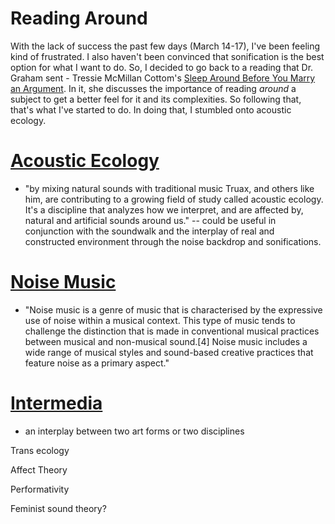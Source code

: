 # Reading Around

With the lack of success the past few days (March 14-17), I've been feeling kind of frustrated. I also haven't been convinced that sonification is the best option for what I want to do. So, I decided to go back to a reading that Dr. Graham sent - Tressie McMillan Cottom's [Sleep Around Before You Marry an Argument](https://tressie.substack.com/p/sleep-around-before-you-marry-an). In it, she discusses the importance of reading *around* a subject to get a better feel for it and its complexities. So following that, that's what I've started to do. In doing that, I stumbled onto acoustic ecology.

# [Acoustic Ecology](https://web.archive.org/web/20060623010253/http://www.canadiangeographic.ca/magazine/jf06/indepth/science.asp)
- "by mixing natural sounds with traditional music Truax, and others like him, are contributing to a growing field of study called acoustic ecology. It's a discipline that analyzes how we interpret, and are affected by, natural and artificial sounds around us." -- could be useful in conjunction with the soundwalk and the interplay of real and constructed environment through the noise backdrop and sonifications.

# [Noise Music](https://en.wikipedia.org/wiki/Noise_music)
- "Noise music is a genre of music that is characterised by the expressive use of noise within a musical context. This type of music tends to challenge the distinction that is made in conventional musical practices between musical and non-musical sound.[4] Noise music includes a wide range of musical styles and sound-based creative practices that feature noise as a primary aspect."

# [Intermedia](https://en.wikipedia.org/wiki/Intermedia)
- an interplay between two art forms or two disciplines

Trans ecology

Affect Theory

Performativity

Feminist sound theory?




